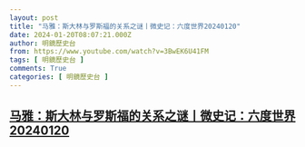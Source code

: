 ```yaml
---
layout: post
title: "马雅：斯大林与罗斯福的关系之谜丨微史记：六度世界20240120"
date: 2024-01-20T08:07:21.000Z
author: 明鏡歷史台
from: https://www.youtube.com/watch?v=3BwEK6U41FM
tags: [ 明鏡歷史台 ]
comments: True
categories: [ 明鏡歷史台 ]
---
```

<!--1705738041000-->
[马雅：斯大林与罗斯福的关系之谜丨微史记：六度世界20240120](https://www.youtube.com/watch?v=3BwEK6U41FM)
------

<div>

</div>
